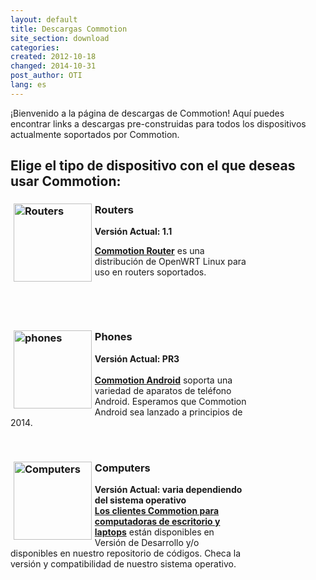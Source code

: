 ```yaml
---
layout: default
title: Descargas Commotion
site_section: download
categories:
created: 2012-10-18
changed: 2014-10-31
post_author: OTI
lang: es
---
```


<p>¡Bienvenido a la página de descargas de Commotion! Aquí puedes encontrar links a descargas pre-construidas para todos los dispositivos actualmente soportados por Commotion.</p>

<h2>Elige el tipo de dispositivo con el que deseas usar Commotion:</h2>

<div style="width:75%;">
<h3><a href="/download/routers" name="Routers" title="Routers"><img alt="Routers" src="/files/router3.png" style="margin-left: 0.3em; margin-right: 0.3em; float: left; height: 125px; width: 125px;" /></a>Routers</h3>

<p><strong>Versión Actual: 1.1</strong></p>

<p><strong><a href="/download/routers">Commotion Router</a></strong> es una distribución de OpenWRT Linux para uso en routers soportados.</p>

<p>&nbsp;</p>

<p>&nbsp;</p>
</div>

<div style="width:75%;">
<h3><a href="/download/android" name="Phones" title="Phones"><img alt="phones" src="/files/cellPhone3.png" style="margin-left: 0.3em; margin-right: 0.3em; height: 125px; width: 125px; float: left;" /></a>Phones</h3>

<p><strong>Versión Actual: PR3</strong><br />
<br />
<strong><a href="/download/android">Commotion Android</a></strong> soporta una variedad de aparatos de teléfono Android. Esperamos que Commotion Android sea lanzado a principios de 2014.</p>

<p>&nbsp;</p>
</div>

<div style="width:75%;">
<h3><a href="/download/computers" name="Computers" title="Computers"><img alt="Computers" src="/files/laptop3.png" style="margin-left: 0.3em; margin-right: 0.3em; height: 125px; width: 125px; float: left;" /></a>Computers</h3>

<p><strong>Versión Actual: varia dependiendo del sistema operativo</strong><br />
<strong><a href="/download/computers">Los clientes Commotion para computadoras de escritorio y laptops</a></strong> están disponibles en Versión de Desarrollo y/o disponibles en nuestro repositorio de códigos. Checa la versión y compatibilidad de nuestro sistema operativo.</p>

<p>&nbsp;</p>
</div>

<!--<div style="width:75%;">
<h3><a href="/download/openbts" name="OpenBTS" title="OpenBTS"><img alt="OpenBTS" src="/files/cellTower3.png" style="margin-left: 0.3em; margin-right: 0.3em; height: 125px; width: 125px; float: left;" /></a>Cellular Networks</h3>

<p><strong>Versión Actual: en desarrollo</strong><br />
<br />
<strong><a href="/download/openbts">Commotion para dispositivos OpenBTS</a></strong> de red está actualmente disponible en un pre-lanzamiento sin soporte.</p>
</div>-->

<p>&nbsp;</p>
